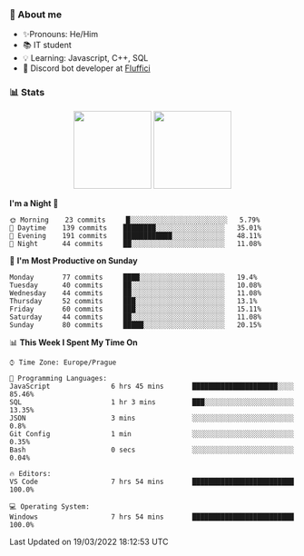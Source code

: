 ### 👋 About me

- ✨Pronouns: He/Him
- 📚 IT student
- 💡 Learning: Javascript, C++, SQL
- 🤖 Discord bot developer at [Fluffici](https://fluffici.eu)

### 📊 Stats
<p align="center">
  <img height="137px" src="https://github-readme-stats-ashy-seven.vercel.app/api?username=Nanoslav&count_private=true&theme=dark&show_icons=true" />
  <img height="137px" src="https://github-readme-stats-ashy-seven.vercel.app/api/top-langs?username=Nanoslav&count_private=true&layout=compact&theme=dark" />
</p>

<!--START_SECTION:waka-->
**I'm a Night 🦉** 

```text
🌞 Morning    23 commits     █░░░░░░░░░░░░░░░░░░░░░░░░   5.79% 
🌆 Daytime    139 commits    ████████░░░░░░░░░░░░░░░░░   35.01% 
🌃 Evening    191 commits    ████████████░░░░░░░░░░░░░   48.11% 
🌙 Night      44 commits     ██░░░░░░░░░░░░░░░░░░░░░░░   11.08%

```
📅 **I'm Most Productive on Sunday** 

```text
Monday       77 commits     ████░░░░░░░░░░░░░░░░░░░░░   19.4% 
Tuesday      40 commits     ██░░░░░░░░░░░░░░░░░░░░░░░   10.08% 
Wednesday    44 commits     ██░░░░░░░░░░░░░░░░░░░░░░░   11.08% 
Thursday     52 commits     ███░░░░░░░░░░░░░░░░░░░░░░   13.1% 
Friday       60 commits     ███░░░░░░░░░░░░░░░░░░░░░░   15.11% 
Saturday     44 commits     ██░░░░░░░░░░░░░░░░░░░░░░░   11.08% 
Sunday       80 commits     █████░░░░░░░░░░░░░░░░░░░░   20.15%

```


📊 **This Week I Spent My Time On** 

```text
⌚︎ Time Zone: Europe/Prague

💬 Programming Languages: 
JavaScript               6 hrs 45 mins       █████████████████████░░░░   85.46% 
SQL                      1 hr 3 mins         ███░░░░░░░░░░░░░░░░░░░░░░   13.35% 
JSON                     3 mins              ░░░░░░░░░░░░░░░░░░░░░░░░░   0.8% 
Git Config               1 min               ░░░░░░░░░░░░░░░░░░░░░░░░░   0.35% 
Bash                     0 secs              ░░░░░░░░░░░░░░░░░░░░░░░░░   0.04%

🔥 Editors: 
VS Code                  7 hrs 54 mins       █████████████████████████   100.0%

💻 Operating System: 
Windows                  7 hrs 54 mins       █████████████████████████   100.0%

```


 Last Updated on 19/03/2022 18:12:53 UTC
<!--END_SECTION:waka-->

<!--
**Nanoslav/Nanoslav** is a ✨ _special_ ✨ repository because its `README.md` (this file) appears on your GitHub profile.

Here are some ideas to get you started:

- 🔭 I’m currently working on ...
- 🌱 I’m currently learning ...
- 👯 I’m looking to collaborate on ...
- 🤔 I’m looking for help with ...
- 💬 Ask me about ...
- 📫 How to reach me: ...
- 😄 Pronouns: ...
- ⚡ Fun fact: ...
-->
